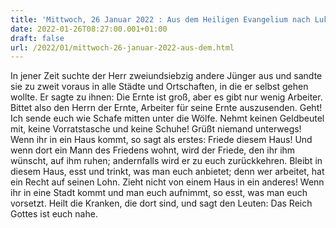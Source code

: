 ```yaml
---
title: 'Mittwoch, 26 Januar 2022 : Aus dem Heiligen Evangelium nach Lukas - Lk 10,1-9.'
date: 2022-01-26T08:27:00.001+01:00
draft: false
url: /2022/01/mittwoch-26-januar-2022-aus-dem.html
---
```


In jener Zeit suchte der Herr zweiundsiebzig andere Jünger aus und sandte sie zu zweit voraus in alle Städte und Ortschaften, in die er selbst gehen wollte. Er sagte zu ihnen: Die Ernte ist groß, aber es gibt nur wenig Arbeiter. Bittet also den Herrn der Ernte, Arbeiter für seine Ernte auszusenden. Geht! Ich sende euch wie Schafe mitten unter die Wölfe. Nehmt keinen Geldbeutel mit, keine Vorratstasche und keine Schuhe! Grüßt niemand unterwegs! Wenn ihr in ein Haus kommt, so sagt als erstes: Friede diesem Haus! Und wenn dort ein Mann des Friedens wohnt, wird der Friede, den ihr ihm wünscht, auf ihm ruhen; andernfalls wird er zu euch zurückkehren. Bleibt in diesem Haus, esst und trinkt, was man euch anbietet; denn wer arbeitet, hat ein Recht auf seinen Lohn. Zieht nicht von einem Haus in ein anderes! Wenn ihr in eine Stadt kommt und man euch aufnimmt, so esst, was man euch vorsetzt. Heilt die Kranken, die dort sind, und sagt den Leuten: Das Reich Gottes ist euch nahe.
